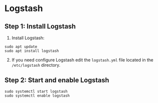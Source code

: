 # Logstash

## Step 1: Install Logstash

1. Install Logstash:

```
sudo apt update
sudo apt install logstash
```

2. If you need configure Logstash edit the `logstash.yml` file located in the `/etc/logstash` directory.

## Step 2: Start and enable Logstash

```
sudo systemctl start logstash
sudo systemctl enable logstash
```

